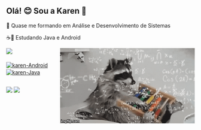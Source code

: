 ## Olá! 😊 Sou a Karen 🦝

🦝 Quase me formando em Análise e Desenvolvimento de Sistemas

☕🤖 Estudando Java e Android 

<div>
	<a href="https://beacons.ai/karenbiblio">
	<img height="140em" src="https://github-readme-stats.vercel.app/api?username=karenbiblio&show_icons=true&theme=dark&include_all_commits=true&count_private=true"/_>
	<img align="right" alt=raccoon src="https://github.com/karenbiblio/karenbiblio/blob/main/raccoon.gif">
</div>
	
<div sstyle="display: inline_block"><br>
   <img align="center" alt="karen-Android" height="50" width="60" src="https://cdn.jsdelivr.net/gh/devicons/devicon/icons/android/android-original.svg" />
   <img align="center" alt="karen-Java" height="50" width="60"  src="https://cdn.jsdelivr.net/gh/devicons/devicon/icons/java/java-original.svg" />
</div>
 
 ## 

<div>
	<a href="https://www.linkedin.com/in/karen-de-moraes-silva-425144215/" target="_blank"><img src="https://img.shields.io/badge/LinkedIn-0077B5?style=for-the-badge&logo=linkedin&logoColor=white" target="_blank"></a>
  <a href="mailto:karenbiblio@gmail.com"><img src="https://img.shields.io/badge/Gmail-D14836?style=for-the-badge&logo=gmail&logoColor=white" target="_blank"></a>
</div>
	

